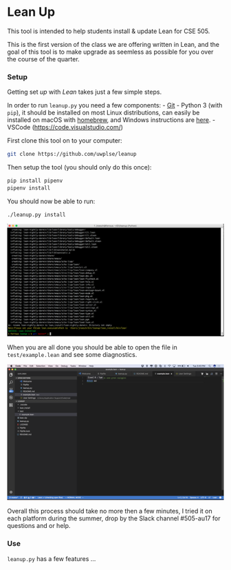 # Lean Up

This tool is intended to help students install & update Lean for CSE 505.

This is the first version of the class we are offering written in Lean,
and the goal of this tool is to make upgrade as seemless as possible for
you over the course of the quarter.

### Setup
Getting set _up_ with _Lean_ takes just a few simple steps.

In order to run `leanup.py` you need a few components:
    - [Git](https://git-scm.com/)
    - Python 3 (with `pip`), it should be installed on most Linux distributions,
      can easily be installed on macOS with [homebrew](), and Windows instructions
      are [here](extras/windows_setup.md).
    - VSCode (https://code.visualstudio.com/)

First clone this tool on to your computer:
```bash
git clone https://github.com/uwplse/leanup
```

Then setup the tool (you should only do this once):

```bash
pip install pipenv
pipenv install
```

You should now be able to run:

```
./leanup.py install
```

![Post Install](/images/post_install.png)

When you are all done you should be able to open the file in `test/example.lean` and see some diagnostics.

![All Done!](/images/all_done.png)

Overall this process should take no more then a few minutes, I tried it on each platform during
the summer, drop by the Slack channel #505-au17 for questions and or help.

### Use

`leanup.py` has a few features ...
